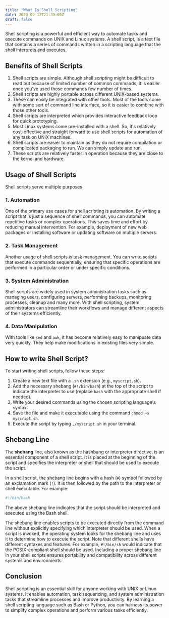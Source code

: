 ```yaml
---
title: "What Is Shell Scripting"
date: 2023-09-12T21:39:05Z
draft: false
---
```


Shell scripting is a powerful and efficient way to automate tasks and execute commands on UNIX and Linux systems. A shell script, is a text file that contains a series of commands written in a scripting language that the shell interprets and executes.
<!--more-->

## Benefits of Shell Scripts

1. Shell scripts are simple. Although shell scripting might be difficult to read but because of limited number of common commands, it is easier once you've used those commands few number of times.
2. Shell scripts are highly portable across different UNIX-based systems.
3. These can easily be integrated with other tools. Most of the tools come with some sort of command line interface, so it is easier to combine with those other tools.
4. Shell scripts are interpreted which provides interactive feedback loop for quick prototyping.
5. Most Linux systems come pre-installed with a shell. So, it's relatively cost-effective and straight forward to use shell scripts for automation of any task on UNIX machines.
6. Shell scripts are easier to maintain as they do not require compilation or complicated packaging to run. We can simply update and run.
7. These scripts are relatively faster in operation because they are close to the kernel and hardware.

## Usage of Shell Scripts

Shell scripts serve multiple purposes

### 1. Automation

One of the primary use cases for shell scripting is automation. By writing a script that is just a sequence of shell commands, you can automate repetitive tasks or complex operations. This saves time and effort by reducing manual intervention. For example, deployment of new web packages or installing software or updating software on multiple servers.

### 2. Task Management

Another usage of shell scripts is task management. You can write scripts that execute commands sequentially, ensuring that specific operations are performed in a particular order or under specific conditions.

### 3. System Administration

Shell scripts are widely used in system administration tasks such as managing users, configuring servers, performing backups, monitoring processes, cleanup and many more. With shell scripting, system administrators can streamline their workflows and manage different aspects of their systems efficiently.

### 4. Data Manipulation

With tools like `sed` and `awk`, it has become relatively easy to manipuate data very quickly. They help make modifications in existing files very simple.

## How to write Shell Script?

To start writing shell scripts, follow these steps:

1. Create a new text file with a `.sh` extension (e.g., `myscript.sh`).
2. Add the necessary shebang (`#!/bin/bash`) at the top of the script to indicate the interpreter to use (replace `bash` with the appropriate shell if needed).
3. Write your desired commands using the chosen scripting language's syntax.
4. Save the file and make it executable using the command `chmod +x myscript.sh`.
5. Execute the script by typing `./myscript.sh` in your terminal.

## Shebang Line

The **shebang** line, also known as the hashbang or interpreter directive, is an essential component of a shell script. It is placed at the beginning of the script and specifies the interpreter or shell that should be used to execute the script.

In a shell script, the shebang line begins with a hash (`#`) symbol followed by an exclamation mark (`!`). It is then followed by the path to the interpreter or shell executable. For example:

```bash
#!/bin/bash
```

The above shebang line indicates that the script should be interpreted and executed using the Bash shell.

The shebang line enables scripts to be executed directly from the command line without explicitly specifying which interpreter should be used. When a script is invoked, the operating system looks for the shebang line and uses it to determine how to execute the script. Note that different shells have different syntaxes and features. For example, `#!/bin/sh` would indicate that the POSIX-compliant shell should be used. Including a proper shebang line in your shell scripts ensures portability and compatibility across different systems and environments.

## Conclusion

Shell scripting is an essential skill for anyone working with UNIX or Linux systems. It enables automation, task sequencing, and system administration tasks that streamline processes and improve productivity. By learning a shell scripting language such as Bash or Python, you can harness its power to simplify complex operations and perform various tasks efficiently.